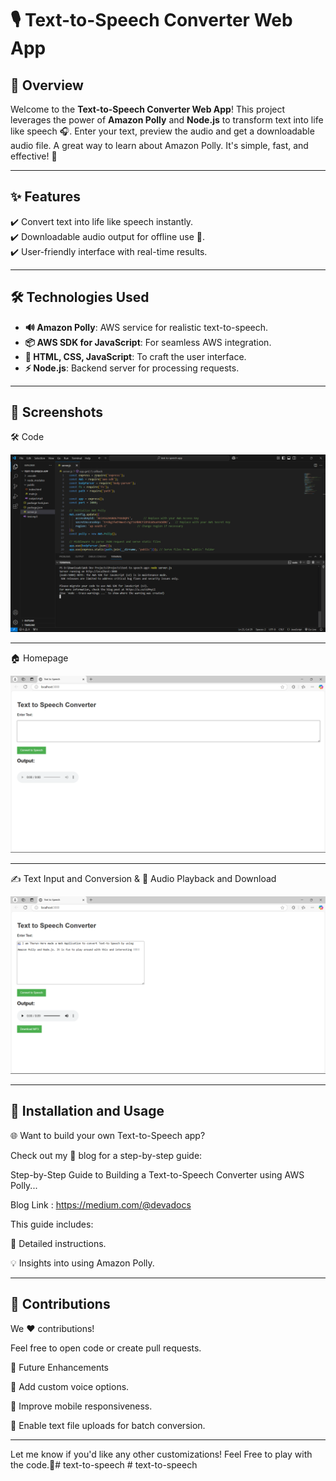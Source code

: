 # 🎙️ Text-to-Speech Converter Web App  

## 🌟 Overview  
Welcome to the **Text-to-Speech Converter Web App**! This project leverages the power of **Amazon Polly** and **Node.js** to transform text into life like speech 🎧. Enter your text, preview the audio and get a downloadable audio file. A great way to learn about Amazon Polly. 
It's simple, fast, and effective! 🚀  

---

## ✨ Features  
✔️ Convert text into life like speech instantly.    
✔️ Downloadable audio output for offline use 🎵.  
✔️ User-friendly interface with real-time results.  

---


## 🛠️ Technologies Used  
- **🔊 Amazon Polly**: AWS service for realistic text-to-speech.    
- **📦 AWS SDK for JavaScript**: For seamless AWS integration.
- **🎨 HTML, CSS, JavaScript**: To craft the user interface.
- **⚡ Node.js**: Backend server for processing requests.  
  
   
---

## 📸 Screenshots 




🛠️ Code

![Code](<img/Screenshot 2025-01-10 124335.png>)

---


🏠 Homepage

![Homepage](<img/Screenshot 2025-01-10 124352.png>)

---


✍️ Text Input and Conversion & 🎵 Audio Playback and Download

![Input and Download](<img/Screenshot 2025-01-10 124557.png>)


---


## 🚀 Installation and Usage 


🌐 Want to build your own Text-to-Speech app? 

Check out my 📖 blog for a step-by-step guide:

Step-by-Step Guide to Building a Text-to-Speech Converter using AWS Polly...

Blog Link : https://medium.com/@devadocs

This guide includes:

🚀 Detailed instructions.

💡 Insights into using Amazon Polly.

---

## 🤝 Contributions

We ❤️ contributions!

Feel free to open code or create pull requests. 


🔮 Future Enhancements

🌟 Add custom voice options.

📱 Improve mobile responsiveness.

📂 Enable text file uploads for batch conversion.

---

  

Let me know if you'd like any other customizations! Feel Free to play with the code.🎉#   t e x t - t o - s p e e c h 
 
 #   t e x t - t o - s p e e c h 
 
 